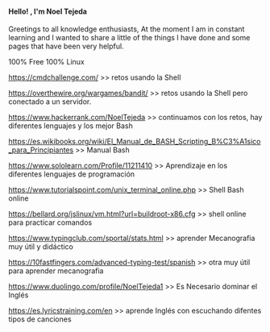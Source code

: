 #### Hello! , I'm Noel Tejeda

Greetings to all knowledge enthusiasts, At the moment I am in constant learning and I wanted to share a little of the things I have done and some pages that have been very helpful.

100% Free 100% Linux

https://cmdchallenge.com/                  >>       retos usando la Shell

https://overthewire.org/wargames/bandit/   >>       retos usando la Shell pero conectado a un servidor.

https://www.hackerrank.com/NoelTejeda     >> continuamos con los retos, hay diferentes lenguajes y los mejor Bash

https://es.wikibooks.org/wiki/El_Manual_de_BASH_Scripting_B%C3%A1sico_para_Principiantes >> Manual Bash

https://www.sololearn.com/Profile/11211410  >>      Aprendizaje en los diferentes lenguajes de programación 

https://www.tutorialspoint.com/unix_terminal_online.php >> Shell Bash online

https://bellard.org/jslinux/vm.html?url=buildroot-x86.cfg >> shell online para practicar comandos

https://www.typingclub.com/sportal/stats.html >> aprender Mecanografia muy útil y didáctico

https://10fastfingers.com/advanced-typing-test/spanish >> otra muy útil para aprender mecanografia

https://www.duolingo.com/profile/NoelTejeda1  >> Es Necesario dominar el Inglés

https://es.lyricstraining.com/en  >> aprende Inglés con escuchando difentes tipos de canciones



